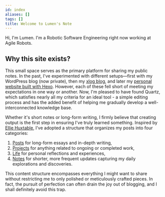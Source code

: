```yaml
---
id: index
aliases: []
tags: []
title: Welcome to Lumen's Note
---
```


Hi, I'm Lumen. I'm a Robotic Software Engineering right now working at Agile Robots.

## Why this site exists?

This small space serves as the primary platform for sharing my public notes. In the past, I've experimented with different setups—first with my WordPress blog (now private), then my [xlog blog](https://xlog.lumeny.io/), and later my [personal website built with Hexo](https://writings.lumeny.io/). However, each of these fell short of meeting my expectations in one way or another. Now, I'm pleased to have found Quartz, which satisfies nearly all my criteria for an ideal tool - a simple editing process and has the added benefit of helping me gradually develop a well-interconnected knowledge base.

Whether it's short notes or long-form writing, I firmly believe that creating output is the first step in ensuring I've truly learned something. Inspired by [Ellie Huxtable](https://ellie.wtf/), I've adopted a structure that organizes my posts into four categories:

1. [Posts](/posts) for long-form essays and in-depth writing,
2. [Projects](/projects) for anything related to ongoing or completed work,
3. [Life](/life) for personal reflections and experiences,
4. [Notes](/notes) for shorter, more frequent updates capturing my daily explorations and discoveries.

This content structure encompasses everything I might want to share without restricting me to only polished or meticulously crafted pieces. In fact, the pursuit of perfection can often drain the joy out of blogging, and I shall definitely avoid this trap.
